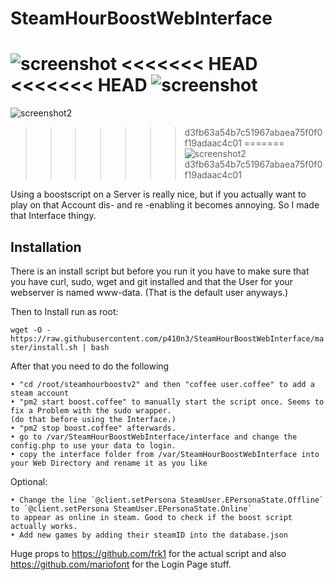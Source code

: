 # SteamHourBoostWebInterface

![screenshot](https://palone.top/sx/i/872c7f9fb12a84a139851023b61c31f3.png)
<<<<<<< HEAD
<<<<<<< HEAD
![screenshot](https://palone.top/sx/i/0a99ba6290d5566cd0d2e049c55746c3.png)
=======
![screenshot2](https://palone.top/sx/i/0a99ba6290d5566cd0d2e049c55746c3.png)
>>>>>>> d3fb63a54b7c51967abaea75f0f0f19adaac4c01
=======
![screenshot2](https://palone.top/sx/i/0a99ba6290d5566cd0d2e049c55746c3.png)
>>>>>>> d3fb63a54b7c51967abaea75f0f0f19adaac4c01


Using a boostscript on a Server is really nice, but if you actually want to play on that Account dis- and
re -enabling it becomes annoying. So I made that Interface thingy.

## Installation

There is an install script but before you run it you have to make sure that you have curl, sudo, wget and git installed and that the User for your webserver is named www-data. (That is the default user anyways.)

Then to Install run as root:

`wget -O - https://raw.githubusercontent.com/p410n3/SteamHourBoostWebInterface/master/install.sh | bash`

After that you need to do the following

    • "cd /root/steamhourboostv2" and then "coffee user.coffee" to add a steam account
    • "pm2 start boost.coffee" to manually start the script once. Seems to fix a Problem with the sudo wrapper. 
    (do that before using the Interface.)
    • "pm2 stop boost.coffee" afterwards.
    • go to /var/SteamHourBoostWebInterface/interface and change the config.php to use your data to login.
    • copy the interface folder from /var/SteamHourBoostWebInterface into your Web Directory and rename it as you like
    
Optional:

    • Change the line `@client.setPersona SteamUser.EPersonaState.Offline` to `@client.setPersona SteamUser.EPersonaState.Online` 
    to appear as online in steam. Good to check if the boost script actually works. 
    • Add new games by adding their steamID into the database.json
    
Huge props to https://github.com/frk1 for the actual script and also https://github.com/mariofont for the Login Page stuff.
    
    

    

